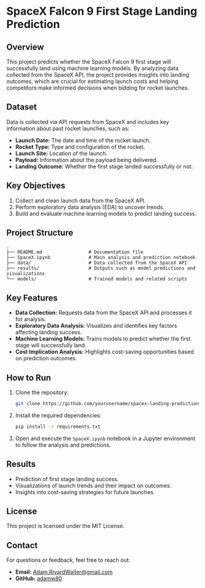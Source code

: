 # SpaceX Falcon 9 First Stage Landing Prediction

## Overview
This project predicts whether the SpaceX Falcon 9 first stage will successfully land using machine learning models. By analyzing data collected from the SpaceX API, the project provides insights into landing outcomes, which are crucial for estimating launch costs and helping competitors make informed decisions when bidding for rocket launches.

## Dataset
Data is collected via API requests from SpaceX and includes key information about past rocket launches, such as:
- **Launch Date:** The date and time of the rocket launch.
- **Rocket Type:** Type and configuration of the rocket.
- **Launch Site:** Location of the launch.
- **Payload:** Information about the payload being delivered.
- **Landing Outcome:** Whether the first stage landed successfully or not.

## Key Objectives
1. Collect and clean launch data from the SpaceX API.
2. Perform exploratory data analysis (EDA) to uncover trends.
3. Build and evaluate machine learning models to predict landing success.

## Project Structure
```
.
├── README.md                 # Documentation file
├── SpaceX.ipynb              # Main analysis and prediction notebook
├── data/                     # Data collected from the SpaceX API
├── results/                  # Outputs such as model predictions and visualizations
└── models/                   # Trained models and related scripts
```

## Key Features
- **Data Collection:** Requests data from the SpaceX API and processes it for analysis.
- **Exploratory Data Analysis:** Visualizes and identifies key factors affecting landing success.
- **Machine Learning Models:** Trains models to predict whether the first stage will successfully land.
- **Cost Implication Analysis:** Highlights cost-saving opportunities based on prediction outcomes.

## How to Run
1. Clone the repository:
    ```bash
    git clone https://github.com/yourusername/spacex-landing-prediction.git
    ```
2. Install the required dependencies:
    ```bash
    pip install -r requirements.txt
    ```
3. Open and execute the `SpaceX.ipynb` notebook in a Jupyter environment to follow the analysis and predictions.

## Results
- Prediction of first stage landing success.
- Visualizations of launch trends and their impact on outcomes.
- Insights into cost-saving strategies for future launches.

## License
This project is licensed under the MIT License.

## Contact
For questions or feedback, feel free to reach out:
- **Email:** Adam.RivardWalter@gmail.com  
- **GitHub:** [adamw80](https://github.com/adamw80)
